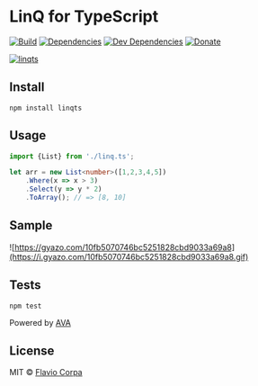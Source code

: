 # LinQ for TypeScript

[![Build](https://travis-ci.org/kutyel/linq.svg?branch=master)](https://travis-ci.org/kutyel/linq)
[![Dependencies](http://img.shields.io/david/kutyel/linq.svg?style=flat-square)](https://david-dm.org/kutyel/linq)
[![Dev Dependencies](http://img.shields.io/david/dev/kutyel/linq.svg?style=flat-square)](https://david-dm.org/kutyel/linq#info=devDependencies)
[![Donate](https://img.shields.io/badge/donate-paypal-blue.svg?style=flat-square)](https://paypal.me/flaviocorpa)

[![linqts](https://raw.githubusercontent.com/kutyel/linq/master/resources/linqts.png)](http://www.typescriptlang.org)

## Install

```
npm install linqts
```

## Usage

```ts
import {List} from './linq.ts';

let arr = new List<number>([1,2,3,4,5])
    .Where(x => x > 3)
    .Select(y => y * 2)
    .ToArray(); // => [8, 10]
```

## Sample

![https://gyazo.com/10fb5070746bc5251828cbd9033a69a8](https://i.gyazo.com/10fb5070746bc5251828cbd9033a69a8.gif)

## Tests

```
npm test
```

Powered by [AVA](https://github.com/sindresorhus/ava)

## License

MIT © [Flavio Corpa](http://flaviocorpa.com)

